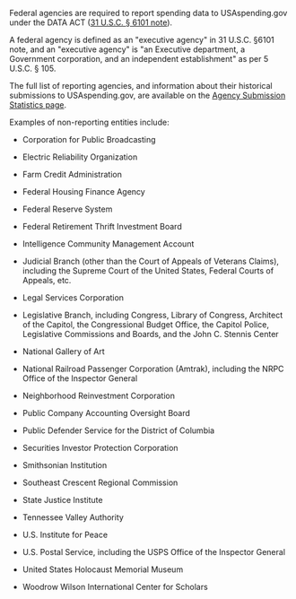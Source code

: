 Federal agencies are required to report spending data to
USAspending.gov under the DATA ACT ([31 U.S.C. § 6101 note](https://uscode.house.gov/view.xhtml?req=(title:31%20section:6101%20edition:prelim)%20OR%20(granuleid:USC-prelim-title31-section6101)&f=treesort&edition=prelim&num=0&jumpTo=true)).

A federal agency is defined as an "executive agency" in 31 U.S.C. §6101 note, and an "executive agency" is "an Executive department, a
Government corporation, and an independent establishment" as per 5 U.S.C. § 105.

The full list of reporting agencies, and information about their historical submissions to USAspending.gov, are available on the
[Agency Submission Statistics page](https://www.usaspending.gov/submission-statistics).

Examples of non-reporting entities include:

-   Corporation for Public Broadcasting

-   Electric Reliability Organization

-   Farm Credit Administration

-   Federal Housing Finance Agency

-   Federal Reserve System

-   Federal Retirement Thrift Investment Board

-   Intelligence Community Management Account

-   Judicial Branch (other than the Court of Appeals of Veterans Claims), including the Supreme Court of the United States, Federal Courts of Appeals, etc.

-   Legal Services Corporation

-   Legislative Branch, including Congress, Library of Congress, Architect of the Capitol, the Congressional Budget Office, the Capitol Police, Legislative Commissions and Boards, and the John C. Stennis Center

-   National Gallery of Art

-   National Railroad Passenger Corporation (Amtrak), including the NRPC Office of the Inspector General

-   Neighborhood Reinvestment Corporation

-   Public Company Accounting Oversight Board

-   Public Defender Service for the District of Columbia

-   Securities Investor Protection Corporation

-   Smithsonian Institution

-   Southeast Crescent Regional Commission

-   State Justice Institute

-   Tennessee Valley Authority

-   U.S. Institute for Peace

-   U.S. Postal Service, including the USPS Office of the Inspector General

-   United States Holocaust Memorial Museum

-   Woodrow Wilson International Center for Scholars